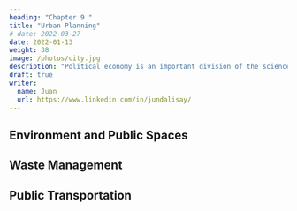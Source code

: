 ```yaml
---
heading: "Chapter 9 "
title: "Urban Planning"
# date: 2022-03-27
date: 2022-01-13
weight: 38
image: /photos/city.jpg
description: "Political economy is an important division of the science of government. The object of government is the happiness of men, united in society"
draft: true
writer:
  name: Juan
  url: https://www.linkedin.com/in/jundalisay/
---
```



## Environment and Public Spaces



## Waste Management


## Public Transportation 